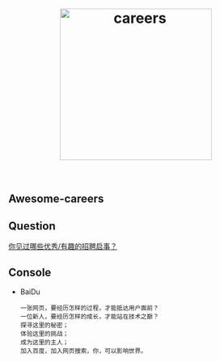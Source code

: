 <h1 align="center">
	<img width="300" src="https://pic4.zhimg.com/80/d2b75af65328361f8cb677e69c071257_hd.jpg" alt="careers">
	<br>
	<br>
</h1>

## Awesome-careers


## Question

[你见过哪些优秀/有趣的招聘启事？](https://www.zhihu.com/question/20594297)

## Console


- BaiDu
  ```
  一张网页，要经历怎样的过程，才能抵达用户面前？
  一位新人，要经历怎样的成长，才能站在技术之巅？
  探寻这里的秘密；
  体验这里的挑战；
  成为这里的主人；
  加入百度，加入网页搜索，你，可以影响世界。
  ```